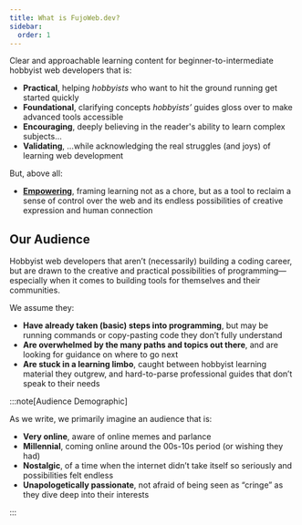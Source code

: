 ```yaml
---
title: What is FujoWeb.dev?
sidebar:
  order: 1
---
```


Clear and approachable learning content for beginner-to-intermediate hobbyist
web developers that is:

- **Practical**, helping _hobbyists_ who want to hit the ground running get
  started quickly
- **Foundational**, clarifying concepts _hobbyists’_ guides gloss over to make
  advanced tools accessible
- **Encouraging**, deeply believing in the reader's ability to learn complex
  subjects…
- **Validating**, …while acknowledging the real struggles (and joys) of learning
  web development

But, above all:

- <u>**Empowering**</u>, framing learning not as a chore, but as a tool to
  reclaim a sense of control over the web and its endless possibilities of
  creative expression and human connection

## Our Audience

Hobbyist web developers that aren’t (necessarily) building a coding career, but
are drawn to the creative and practical possibilities of programming—especially
when it comes to building tools for themselves and their communities.

We assume they:

- **Have already taken (basic) steps into programming**, but may be running
  commands or copy-pasting code they don’t fully understand
- **Are overwhelmed by the many paths and topics out there**, and are looking
  for guidance on where to go next
- **Are stuck in a learning limbo**, caught between hobbyist learning material
  they outgrew, and hard-to-parse professional guides that don’t speak to their
  needs

:::note[Audience Demographic]

As we write, we primarily imagine an audience that is:

- **Very online**, aware of online memes and parlance
- **Millennial**, coming online around the 00s-10s period (or wishing they had)
- **Nostalgic**, of a time when the internet didn’t take itself so seriously and
  possibilities felt endless
- **Unapologetically passionate**, not afraid of being seen as “cringe” as they
  dive deep into their interests

:::
